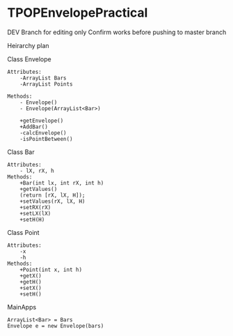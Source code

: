 # TPOPEnvelopePractical

DEV Branch for editing only 
Confirm works before pushing to master branch

Heirarchy plan

Class Envelope
	
	Attributes:
		-ArrayList Bars
       	-ArrayList Points
		
	Methods:
		- Envelope()
		- Envelope(ArrayList<Bar>)

		+getEnvelope()
		+AddBar()
		-calcEnvelope()
		-isPointBetween()



Class Bar
	
	Attributes:
		- lX, rX, h
	Methods:
		+Bar(int lx, int rX, int h)
		+getValues()
		(return [rX, lX, H]);
		+setValues(rX, lX, H)
		+setRX(rX)
		+setLX(lX)
		+setH(H)


Class Point
	
	Attributes:
		-x
		-h
	Methods:	
		+Point(int x, int h)
		+getX()
		+getH()
		+setX()
		+setH()

MainApps
	
	ArrayList<Bar> = Bars
	Envelope e = new Envelope(bars)





